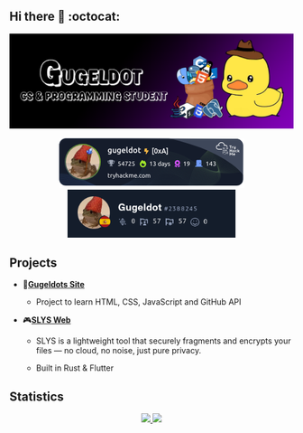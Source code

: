 ## Hi there 🐥 :octocat:
<img src="img/bannerGithub.png">
<p align="center">
  <a href="https://tryhackme.com/p/gugeldot"> 
  <img src="img/thm.png" alt="TryHackMe Badge" />
  </a>
  <a href="https://app.hackthebox.com/users/2388245"> 
  <img src="img/htb.png" height="85">
  </a>
</p>

## Projects
- 🚀[**Gugeldots Site**](https://gugeldot.github.io/gugeldots-site/)  
    - Project to learn HTML, CSS, JavaScript and GitHub API

- 🎮[**SLYS Web**](https://gugeldot.github.io/slys-web/)  
    - SLYS is a lightweight tool that securely fragments and encrypts your files — no cloud, no noise, just pure privacy.

    - Built in Rust & Flutter



## Statistics
<div style="display: flex; justify-content: center;">
  <a href="https://github.com/gugeldot">
    <img height="180em" src="https://github-readme-stats-eight-theta.vercel.app/api?username=gugeldot&show_icons=true&theme=dark&include_all_commits=true&count_private=true"/>
    <img height="180em" src="https://github-readme-stats-eight-theta.vercel.app/api/top-langs/?username=gugeldot&layout=compact&langs_count=8&theme=dark"/>
  </a>
</div>




